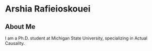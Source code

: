 # Arshia Rafieioskouei

## About Me
I am a Ph.D. student at Michigan State University, specializing in Actual Causality.
